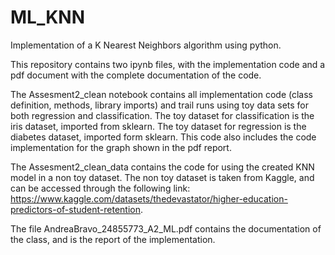 # ML_KNN
Implementation of a K Nearest Neighbors algorithm using python.


This repository contains two ipynb files, with the implementation code and a pdf document with the complete documentation of the code.

The Assesment2_clean notebook contains all implementation code (class definition, methods, library imports) and trail runs using toy data sets for both regression and classification. The toy dataset for classification is the iris dataset, imported from sklearn. The toy dataset for regression is the diabetes dataset, imported form sklearn. This code also includes the code implementation for the graph shown in the pdf report.

The Assesment2_clean_data contains the code for using the created KNN model in a non toy dataset. The non toy dataset is taken from Kaggle, and can be accessed through the following link: https://www.kaggle.com/datasets/thedevastator/higher-education-predictors-of-student-retention. 

The file AndreaBravo_24855773_A2_ML.pdf contains the documentation of the class, and is the report of the implementation.
